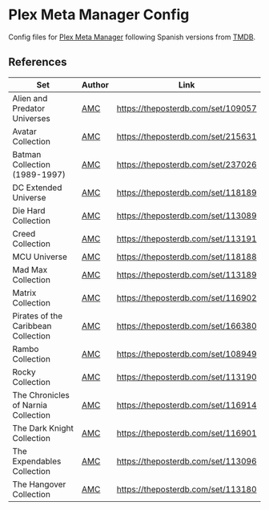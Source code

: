 # Plex Meta Manager Config

Config files for [Plex Meta Manager](https://metamanager.wiki/) following Spanish versions from [TMDB](https://www.themoviedb.org/).

## References

| Set                                 | Author                                  | Link                               |
| ----------------------------------- | --------------------------------------- | ---------------------------------- |
| Alien and Predator Universes        | [AMC](https://theposterdb.com/user/AMC) | https://theposterdb.com/set/109057 |
| Avatar Collection                   | [AMC](https://theposterdb.com/user/AMC) | https://theposterdb.com/set/215631 |
| Batman Collection (1989-1997)       | [AMC](https://theposterdb.com/user/AMC) | https://theposterdb.com/set/237026 |
| DC Extended Universe                | [AMC](https://theposterdb.com/user/AMC) | https://theposterdb.com/set/118189 |
| Die Hard Collection                 | [AMC](https://theposterdb.com/user/AMC) | https://theposterdb.com/set/113089 |
| Creed Collection                    | [AMC](https://theposterdb.com/user/AMC) | https://theposterdb.com/set/113191 |
| MCU Universe                        | [AMC](https://theposterdb.com/user/AMC) | https://theposterdb.com/set/118188 |
| Mad Max Collection                  | [AMC](https://theposterdb.com/user/AMC) | https://theposterdb.com/set/113189 |
| Matrix Collection                   | [AMC](https://theposterdb.com/user/AMC) | https://theposterdb.com/set/116902 |
| Pirates of the Caribbean Collection | [AMC](https://theposterdb.com/user/AMC) | https://theposterdb.com/set/166380 |
| Rambo Collection                    | [AMC](https://theposterdb.com/user/AMC) | https://theposterdb.com/set/108949 |
| Rocky Collection                    | [AMC](https://theposterdb.com/user/AMC) | https://theposterdb.com/set/113190 |
| The Chronicles of Narnia Collection | [AMC](https://theposterdb.com/user/AMC) | https://theposterdb.com/set/116914 |
| The Dark Knight Collection          | [AMC](https://theposterdb.com/user/AMC) | https://theposterdb.com/set/116901 |
| The Expendables Collection          | [AMC](https://theposterdb.com/user/AMC) | https://theposterdb.com/set/113096 |
| The Hangover Collection             | [AMC](https://theposterdb.com/user/AMC) | https://theposterdb.com/set/113180 |
